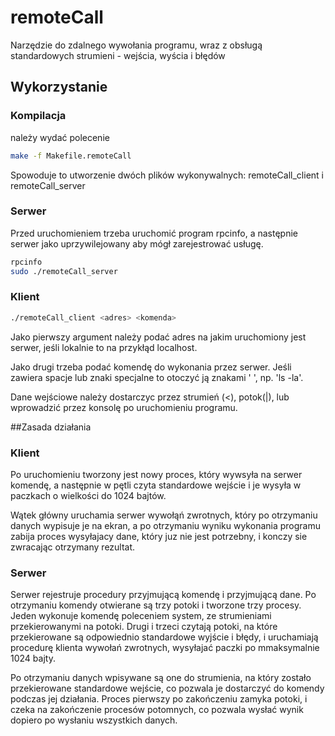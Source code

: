 # remoteCall

Narzędzie do zdalnego wywołania programu, wraz z obsługą standardowych strumieni - wejścia, wyścia i błędów

## Wykorzystanie

### Kompilacja
należy wydać polecenie
```bash
make -f Makefile.remoteCall
```
Spowoduje to utworzenie dwóch plików wykonywalnych: remoteCall_client i remoteCall_server

### Serwer

Przed uruchomieniem trzeba uruchomić program rpcinfo, a następnie serwer jako uprzywilejowany aby mógł zarejestrować usługę.

```bash
rpcinfo
sudo ./remoteCall_server
```
### Klient

```bash
./remoteCall_client <adres> <komenda>
```
Jako pierwszy argument należy podać adres na jakim uruchomiony jest serwer, jeśli lokalnie to na przykłąd localhost.

Jako drugi trzeba podać komendę do wykonania przez serwer. Jeśli zawiera spacje lub znaki specjalne to otoczyć ją znakami ' ', np. 'ls -la'.

Dane wejściowe należy dostarczyc przez strumień (<), potok(|), lub wprowadzić przez konsolę po uruchomieniu programu.

##Zasada działania

### Klient

Po uruchomieniu tworzony jest nowy proces, który wywsyła na serwer komendę, a następnie w pętli czyta standardowe wejście i je wysyła w paczkach o wielkości do 1024 bajtów. 

Wątek główny uruchamia serwer wywołąń zwrotnych, który po otrzymaniu danych wypisuje je na ekran, a po otrzymaniu wyniku wykonania programu zabija proces wysyłajacy dane, który juz nie jest potrzebny, i konczy sie zwracając otrzymany rezultat.

### Serwer

Serwer rejestruje procedury przyjmującą komendę i przyjmującą dane. Po otrzymaniu komendy otwierane są trzy potoki i tworzone trzy procesy. Jeden wykonuje komendę poleceniem system, ze strumieniami przekierowanymi na potoki. Drugi i trzeci czytają potoki, na które przekierowane są odpowiednio standardowe wyjście i błędy, i uruchamiają procedurę klienta wywołań zwrotnych, wysyłajać paczki po mmaksymalnie 1024 bajty. 

Po otrzymaniu danych wpisywane są one do strumienia, na który zostało przekierowane standardowe wejście, co pozwala je dostarczyć do komendy podczas jej działania. Proces pierwszy po zakończeniu zamyka potoki, i czeka na zakończenie procesów potomnych, co pozwala wysłać wynik dopiero po wysłaniu wszystkich danych. 

